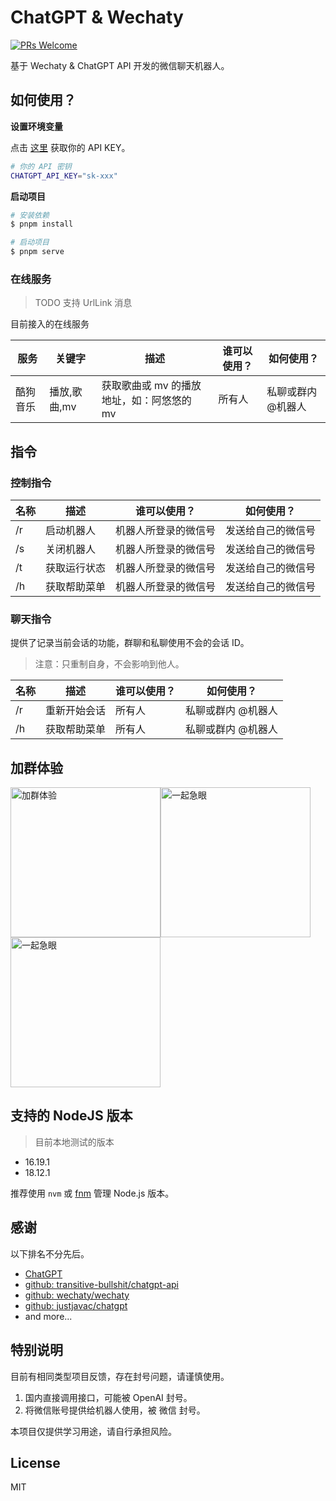 # ChatGPT & Wechaty

<a href="https://github.com/zhengxs2018/wechaty-chatgpt" target="_blank" rel="noopener noreferrer">
  <img src="https://img.shields.io/badge/PRs-welcome-brightgreen?style=flat-square" alt="PRs Welcome" />
</a>

基于 Wechaty & ChatGPT API 开发的微信聊天机器人。

## 如何使用？

**设置环境变量**

点击 [这里](https://platform.openai.com/account/api-keys) 获取你的 API KEY。

```sh
# 你的 API 密钥
CHATGPT_API_KEY="sk-xxx"
```

**启动项目**

```sh
# 安装依赖
$ pnpm install

# 启动项目
$ pnpm serve
```

### 在线服务

> TODO 支持 UrlLink 消息

目前接入的在线服务

| 服务     | 关键字       | 描述                                      | 谁可以使用？ | 如何使用？         |
| -------- | ------------ | ----------------------------------------- | ------------ | ------------------ |
| 酷狗音乐 | 播放,歌曲,mv | 获取歌曲或 mv 的播放地址，如：阿悠悠的 mv | 所有人       | 私聊或群内 @机器人 |

## 指令

### 控制指令

| 名称 | 描述         | 谁可以使用？         | 如何使用？         |
| ---- | ------------ | -------------------- | ------------------ |
| /r   | 启动机器人   | 机器人所登录的微信号 | 发送给自己的微信号 |
| /s   | 关闭机器人   | 机器人所登录的微信号 | 发送给自己的微信号 |
| /t   | 获取运行状态 | 机器人所登录的微信号 | 发送给自己的微信号 |
| /h   | 获取帮助菜单 | 机器人所登录的微信号 | 发送给自己的微信号 |

### 聊天指令

提供了记录当前会话的功能，群聊和私聊使用不会的会话 ID。

> 注意：只重制自身，不会影响到他人。

| 名称 | 描述         | 谁可以使用？ | 如何使用？         |
| ---- | ------------ | ------------ | ------------------ |
| /r   | 重新开始会话 | 所有人       | 私聊或群内 @机器人 |
| /h   | 获取帮助菜单 | 所有人       | 私聊或群内 @机器人 |

## 加群体验

<img src="https://user-images.githubusercontent.com/7506913/231931222-21238a9d-6d22-43d5-a257-b92c3363dda1.png" alt="加群体验" width="240px" /><img src="https://user-images.githubusercontent.com/7506913/228170658-8d42605a-5d7c-42ed-bab3-b29ae3370e9b.jpg" alt="一起急眼" width="240px" /><img src="https://user-images.githubusercontent.com/7506913/228170706-9f085654-a79e-4e13-ad4f-3235275d6eed.png" alt="一起急眼" width="240px" />

## 支持的 NodeJS 版本

> 目前本地测试的版本

- 16.19.1
- 18.12.1

推荐使用 `nvm` 或 [fnm][fnm] 管理 Node.js 版本。

## 感谢

以下排名不分先后。

- [ChatGPT](https://openai.com/)
- [github: transitive-bullshit/chatgpt-api](https://github.com/transitive-bullshit/chatgpt-api)
- [github: wechaty/wechaty](https://github.com/wechaty/wechaty)
- [github: justjavac/chatgpt](https://github.com/justjavac/chatgpt)
- and more...

## 特别说明

目前有相同类型项目反馈，存在封号问题，请谨慎使用。

1. 国内直接调用接口，可能被 OpenAI 封号。
2. 将微信账号提供给机器人使用，被 微信 封号。

本项目仅提供学习用途，请自行承担风险。

## License

MIT

[fnm]: https://github.com/Schniz/fnm
